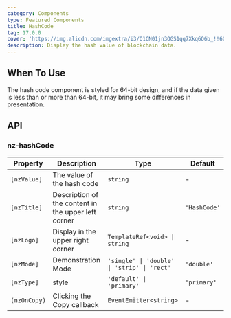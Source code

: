 ```yaml
---
category: Components
type: Featured Components
title: HashCode
tag: 17.0.0
cover: 'https://img.alicdn.com/imgextra/i3/O1CN01jn3OGS1qq7Xkq6O6b_!!6000000005546-2-tps-1074-374.png'
description: Display the hash value of blockchain data.
---
```


## When To Use

The hash code component is styled for 64-bit design, and if the data given is less than or more than 64-bit, it may
bring some differences in presentation.

## API

### nz-hashCode

| Property     | Description                                         | Type                                        | Default      |
| ------------ | --------------------------------------------------- | ------------------------------------------- | ------------ |
| `[nzValue]`  | The value of the hash code                          | `string`                                    | -            |
| `[nzTitle]`  | Description of the content in the upper left corner | `string`                                    | `'HashCode'` |
| `[nzLogo]`   | Display in the upper right corner                   | `TemplateRef<void> \| string`               | -            |
| `[nzMode]`   | Demonstration Mode                                  | `'single' \| 'double' \| 'strip' \| 'rect'` | `'double'`   |
| `[nzType]`   | style                                               | `'default' \| 'primary'`                    | `'primary'`  |
| `(nzOnCopy)` | Clicking the Copy callback                          | `EventEmitter<string>`                      | -            |
